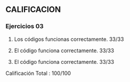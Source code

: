 ## CALIFICACION

### Ejercicios 03

1. Los códigos funcionas correctamente. 33/33

2. El código funciona correctamente. 33/33

3. El código funciona correctamente. 33/33


Calificación Total : 100/100